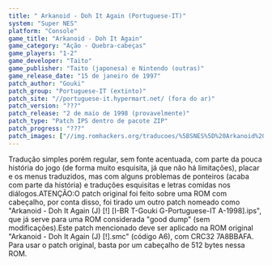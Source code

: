 ```yaml
---
title: " Arkanoid - Doh It Again (Portuguese-IT)"
system: "Super NES"
platform: "Console"
game_title: "Arkanoid - Doh It Again"
game_category: "Ação - Quebra-cabeças"
game_players: "1-2"
game_developer: "Taito"
game_publisher: "Taito (japonesa) e Nintendo (outras)"
game_release_date: "15 de janeiro de 1997"
patch_author: "Gouki"
patch_group: "Portuguese-IT (extinto)"
patch_site: "//portuguese-it.hypermart.net/ (fora do ar)"
patch_version: "???"
patch_release: "2 de maio de 1998 (provavelmente)"
patch_type: "Patch IPS dentro de pacote ZIP"
patch_progress: "???"
patch_images: ["//img.romhackers.org/traducoes/%5BSNES%5D%20Arkanoid%20-%20Doh%20It%20Again%20-%20Portuguese-IT%20-%201.png","//img.romhackers.org/traducoes/%5BSNES%5D%20Arkanoid%20-%20Doh%20It%20Again%20-%20Portuguese-IT%20-%202.png","//img.romhackers.org/traducoes/%5BSNES%5D%20Arkanoid%20-%20Doh%20It%20Again%20-%20Portuguese-IT%20-%203.png"]
---
```

Tradução simples porém regular, sem fonte acentuada, com parte da pouca história do jogo (de forma muito esquisita, já que não há limitações), placar e os menus traduzidos, mas com alguns problemas de ponteiros (acaba com parte da história) e traduções esquisitas e letras comidas nos diálogos.ATENÇÃO:O patch original foi feito sobre uma ROM com cabeçalho, por conta disso, foi tirado um outro patch nomeado como "Arkanoid - Doh It Again (J) [!] [I-BR T-Gouki G-Portuguese-IT A-1998].ips", que já serve para uma ROM considerada "good dump" (sem modificações).Este patch mencionado deve ser aplicado na ROM original "Arkanoid - Doh It Again (J) [!].smc" (código A6), com CRC32 7A8BBAFA. Para usar o patch original, basta por um cabeçalho de 512 bytes nessa ROM.